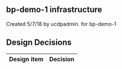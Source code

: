## bp-demo-1 infrastructure

Created 5/7/18 by ucdpadmin. for bp-demo-1


## Design Decisions
| Design item                | Decision|
| :----------------------------------- | :--------------------------------------------------------------------------------|
